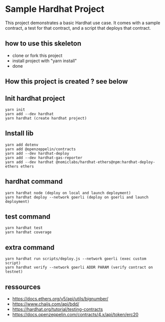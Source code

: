 # Sample Hardhat Project

This project demonstrates a basic Hardhat use case. It comes with a sample contract, a test for that contract, and a script that deploys that contract.

## how to use this skeleton

* clone or fork this project
* install project with "yarn install"
* done

## How this project is created ? see below

## Init hardhat project

```shell
yarn init
yarn add --dev hardhat
yarn hardhat (create hardhat project)
```

## Install lib

```shell
yarn add dotenv
yarn add @openzeppelin/contracts
yarn add --dev hardhat-deploy
yarn add --dev hardhat-gas-reporter
yarn add --dev hardhat @nomiclabs/hardhat-ethers@npm:hardhat-deploy-ethers ethers
```

## hardhat command
```shell
yarn hardhat node (deploy on local and launch deployment)
yarn hardhat deploy --network goerli (deploy on goerli and launch deployment)
```

## test command
```shell
yarn hardhat test
yarn hardhat coverage
```

## extra command
```shell
yarn hardhat run scripts/deploy.js --network goerli (exec custom script)
yarn hardhat verify --network goerli ADDR PARAM (verify contract on testnet)
```

## ressources

* https://docs.ethers.org/v5/api/utils/bignumber/
* https://www.chaijs.com/api/bdd/
* https://hardhat.org/tutorial/testing-contracts
* https://docs.openzeppelin.com/contracts/4.x/api/token/erc20